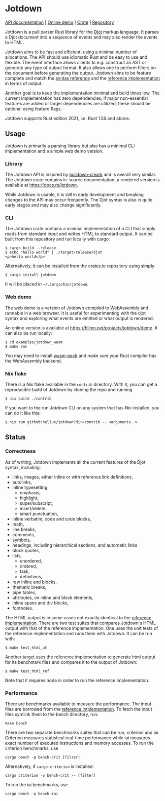 # Jotdown

[API documentation] | [Online demo] | [Crate] | [Repository]

[API documentation]: https://docs.rs/jotdown
[online demo]: https://hllmn.net/projects/jotdown/demo
[crate]: https://crates.io/crates/jotdown
[repository]: https://github.com/hellux/jotdown

Jotdown is a pull parser Rust library for the [Djot][djot] markup language. It
parses a Djot document into a sequence of events and may also render the events
to HTML.

Jotdown aims to be fast and efficient, using a minimal number of allocations.
The API should use idiomatic Rust and be easy to use and flexible. The event
interface allows clients to e.g. construct an AST or generate any type of
output format. It also allows one to perform filters on the document before
generating the output. Jotdown aims to be feature complete and match the
[syntax reference][djot-syntax] and the [reference implementation][djot-js] in
terms of output.

Another goal is to keep the implementation minimal and build times low. The
current implementation has zero dependencies, if major non-essential features
are added or larger dependencies are utilized, these should be optional using
feature flags.

Jotdown supports Rust edition 2021, i.e. Rust 1.56 and above.

[djot]: https://djot.net
[djot-syntax]: https://htmlpreview.github.io/?https://github.com/jgm/djot/blob/master/doc/syntax.html
[djot-js]: https://github.com/jgm/djot.js

## Usage

Jotdown is primarily a parsing library but also has a minimal CLI
implementation and a simple web demo version.

### Library

The Jotdown API is inspired by [pulldown-cmark] and is overall very similar.
The Jotdown crate contains in-source documentation, a rendered version is
available at <https://docs.rs/jotdown>.

While Jotdown is usable, it is still in early development and breaking changes
to the API may occur frequently. The Djot syntax is also in quite early stages
and may also change significantly.

[pulldown-cmark]: https://github.com/raphlinus/pulldown-cmark

### CLI

The Jotdown crate contains a minimal implementation of a CLI that simply reads
from standard input and writes HTML to standard output. It can be built from
this repository and run locally with cargo:

```
$ cargo build --release
$ echo "hello world" | ./target/release/djot
<p>hello world</p>
```

Alternatively, it can be installed from the crates.io repository using simply:

```
$ cargo install jotdown
```

It will be placed in `~/.cargo/bin/jotdown`.

### Web demo

The web demo is a version of Jotdown compiled to WebAssembly and runnable in a
web browser. It is useful for experimenting with the djot syntax and exploring
what events are emitted or what output is rendered.

An online version is available at <https://hllmn.net/projects/jotdown/demo>. It
can also be run locally:

```
$ cd examples/jotdown_wasm
$ make run
```

You may need to install [wasm-pack] and make sure your Rust compiler has the
WebAssembly backend.

[wasm-pack]: https://rustwasm.github.io/wasm-pack/

### Nix flake

There is a Nix flake available in the `contrib` directory. With it, you can get
a reproducible build of Jotdown by cloning the repo and running

```
$ nix build ./contrib
```

If you want to the run Jotdown CLI on any system that has Nix installed, you can
do it like this:

```
$ nix run github:hellux/jotdown?dir=contrib -- <arguments..>
```

## Status

### Correctness

As of writing, Jotdown implements all the current features of the Djot syntax,
including:

- links, images, either inline or with reference link definitions,
- autolinks,
- inline typesetting
    - emphasis,
    - highlight,
    - super/subscript,
    - insert/delete,
    - smart punctuation,
- inline verbatim, code and code blocks,
- math,
- line breaks,
- comments,
- symbols,
- headings, including hierarchical sections, and automatic links
- block quotes,
- lists,
    - unordered,
    - ordered,
    - task,
    - definitions,
- raw inline and blocks,
- thematic breaks,
- pipe tables,
- attributes, on inline and block elements,
- inline spans and div blocks,
- footnotes.

The HTML output is in some cases not exactly identical to the [reference
implementation][djot-js]. There are two test suites that compares Jotdown's
HTML output with that of the reference implementation. One uses the unit tests
of the reference implementation and runs them with Jotdown. It can be run with:

```
$ make test_html_ut
```

Another target uses the reference implementation to generate html output for
its benchmark files and compares it to the output of Jotdown:

```
$ make test_html_ref
```

Note that it requires node in order to run the reference implementation.

### Performance

There are benchmarks available to measure the performance. The input files are
borrowed from the [reference implementation][djot-js]. To fetch the input files
symlink them to the bench directory, run:

```
make bench
```

There are two separate benchmarks suites that can be run; criterion and iai.
Criterion measures statistical real-time performance while iai measures exact
number of executed instructions and memory accesses. To run the criterion
benchmarks, use

```
cargo bench -p bench-crit [filter]
```

Alternatively, if `cargo-criterion` is installed:

```
cargo criterion -p bench-crit -- [filter]
```

To run the iai benchmarks, use

```
cargo bench -p bench-iai
```

